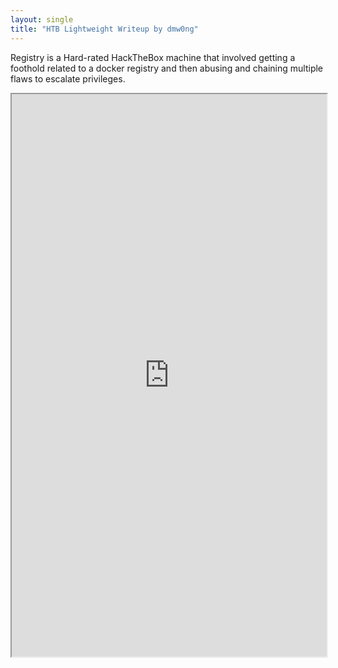 ```yaml
---
layout: single
title: "HTB Lightweight Writeup by dmw0ng"
---
```


Registry is a Hard-rated HackTheBox machine that involved getting a foothold related to a docker registry and then abusing and chaining multiple flaws to escalate privileges.

[separator]: <> ()


<iframe height="900" src="https://drive.google.com/viewerng/viewer?embedded=true&amp;url=https://birdsarentrealctf.dev/content/dmw0ng/lightweight/Hack_the_Box_-_Lightweight.pdf" width="100%"></iframe>
